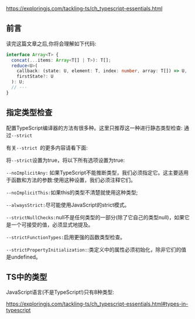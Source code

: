 https://exploringjs.com/tackling-ts/ch_typescript-essentials.html

## 前言

读完这篇文章之后,你将会理解如下代码:

```TypeScript
interface Array<T> {
  concat(...items: Array<T[] | T>): T[];
  reduce<U>(
    callback: (state: U, element: T, index: number, array: T[]) => U,
    firstState?: U
  ): U;
  // ···
}

```

## 指定类型检查

配置TypeScript编译器的方法有很多种。这里只推荐这一种进行静态类型检查: 通过`--strict `

有关`--strict `的更多内容请看下面:

将`--strict`设置为true，将以下所有选项设置为true:

`--noImplicitAny:` 如果TypeScript不能推断类型，我们必须指定它。这主要适用于函数和方法的参数:使用这种设置，我们必须注释它们。

`--noImplicitThis:`如果this的类型不清楚就使用这种类型;

`--alwaysStrict:`尽可能使用JavaScript的strict模式。

`--strictNullChecks:`null不是任何类型的一部分(除了它自己的类型null)，如果它是一个可接受的值，必须显式地提及。

`--strictFunctionTypes:`启用更强的函数类型检查。

`--strictPropertyInitialization:`:类定义中的属性必须初始化，除非它们的值是undefined。

## TS中的类型

JavaScript语言(不是TypeScript!)只有8种类型:

https://exploringjs.com/tackling-ts/ch_typescript-essentials.html#types-in-typescript









